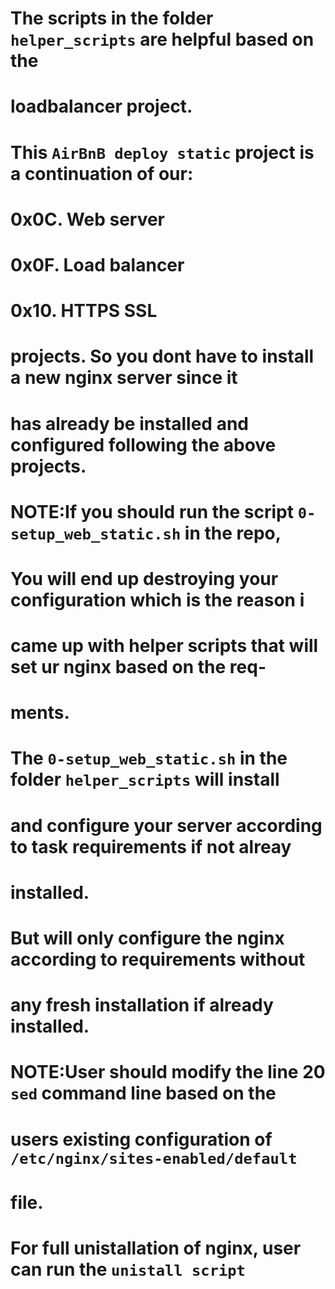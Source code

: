 # The scripts in the folder `helper_scripts` are helpful based on the
# loadbalancer project.
# This `AirBnB deploy static` project is a continuation of our:
# 0x0C. Web server
# 0x0F. Load balancer
# 0x10. HTTPS SSL
# projects. So you dont have to install a new nginx server since it
# has already be installed and configured following the above projects.
# NOTE:If you should run the script `0-setup_web_static.sh` in the repo,
# You will end up destroying your configuration which is the reason i
# came up with helper scripts that will set ur nginx based on the req-
# ments.
#
# The `0-setup_web_static.sh` in the folder `helper_scripts` will install
# and configure your server according to task requirements if not alreay
# installed.
# But will only configure the nginx according to requirements without
# any fresh installation if already installed.
# NOTE:User should modify the line 20 `sed` command line based on the
# users existing configuration of `/etc/nginx/sites-enabled/default`
# file.
#
# For full unistallation of nginx, user can run the `unistall script`
 
